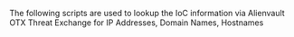 The following scripts are used to lookup the IoC information via Alienvault OTX Threat Exchange for IP Addresses, Domain Names, Hostnames 
